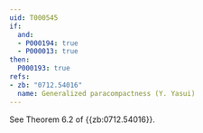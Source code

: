 ```yaml
---
uid: T000545
if:
  and:
  - P000194: true
  - P000013: true
then:
  P000193: true
refs:
- zb: "0712.54016"
  name: Generalized paracompactness (Y. Yasui)
---
```


See Theorem 6.2 of {{zb:0712.54016}}.
